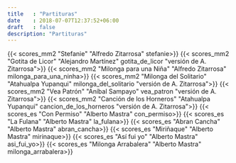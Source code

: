 ```yaml
---
title   : "Partituras"
date    : 2018-07-07T12:37:52+06:00
draft   : false
description: "Partituras"
---
```

{{< scores_mm2 "Stefanie" "Alfredo Zitarrosa" stefanie>}}
{{< scores_mm2 "Gotita de Licor" "Alejandro Martínez" gotita_de_licor "versión de A. Zitarrosa">}}
{{< scores_mm2 "Milonga para una Niña" "Alfredo Zitarrosa" milonga_para_una_ninha>}}
{{< scores_mm2 "Milonga del Solitario" "Atahualpa Yupanqui" milonga_del_solitario "versión de A. Zitarrosa">}}
{{< scores_mm2 "Vea Patrón" "Aníbal Sampayo" vea_patron "versión de A. Zitarrosa">}}
{{< scores_mm2 "Canción de los Horneros" "Atahualpa Yupanqui" cancion_de_los_horneros "versión de A. Zitarrosa">}}
{{< scores_es "Con Permiso" "Alberto Mastra" con_permiso>}}
{{< scores_es "La Fulana" "Alberto Mastra" la_fulana>}}
{{< scores_es "Abran Cancha" "Alberto Mastra" abran_cancha>}}
{{< scores_es "Miriñaque" "Alberto Mastra" mirinaque>}}
{{< scores_es "Así fui yo" "Alberto Mastra" asi_fui_yo>}}
{{< scores_es "Milonga Arrabalera" "Alberto Mastra" milonga_arrabalera>}}

